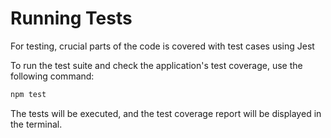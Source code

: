 # Running Tests

For testing, crucial parts of the code is covered with test cases using Jest

To run the test suite and check the application's test coverage, use the following command:

```bash
npm test
```

The tests will be executed, and the test coverage report will be displayed in the terminal.
